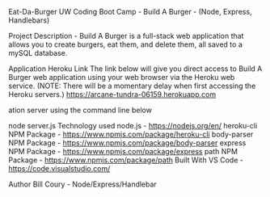 Eat-Da-Burger
UW Coding Boot Camp - Build A Burger - (Node, Express, Handlebars)

Project Description - Build A Burger is a full-stack web application that allows you to create burgers, eat them, and delete them, all saved to a mySQL database.

Application Heroku Link
The link below will give you direct access to Build A Burger web application using your web browser via the Heroku web service. (NOTE: There will be a momentary delay when first accessing the Heroku servers.)
https://arcane-tundra-06159.herokuapp.com


ation server using the command line below

node server.js
Technology used
node.js - https://nodejs.org/en/
heroku-cli NPM Package - https://www.npmjs.com/package/heroku-cli
body-parser NPM Package - https://www.npmjs.com/package/body-parser
express NPM Package - https://www.npmjs.com/package/express
path NPM Package - https://www.npmjs.com/package/path
Built With
VS Code - https://code.visualstudio.com/


Author
Bill Coury - Node/Express/Handlebar

